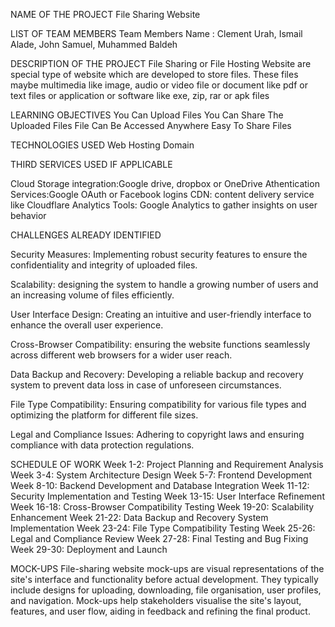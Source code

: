 NAME OF THE PROJECT
File Sharing Website


LIST OF TEAM MEMBERS
Team Members Name : Clement Urah, Ismail Alade, John Samuel, Muhammed Baldeh

DESCRIPTION OF THE PROJECT
File Sharing or File Hosting Website are special type of website which are developed to store files. These files maybe multimedia like image, audio or video file or document like pdf or text files or application or software like exe, zip, rar or apk files

LEARNING OBJECTIVES
You Can Upload Files
You Can Share The Uploaded Files
File Can Be Accessed Anywhere
Easy To Share Files

TECHNOLOGIES USED
Web Hosting
Domain

THIRD SERVICES USED IF APPLICABLE

Cloud Storage integration:Google drive, dropbox or OneDrive
Athentication Services:Google OAuth or Facebook logins
CDN: content delivery service like Cloudflare
Analytics Tools: Google Analytics to gather insights on user behavior


CHALLENGES ALREADY IDENTIFIED

Security Measures: Implementing robust security features to ensure the confidentiality and integrity of uploaded files.

 Scalability: designing the system to handle a growing number of users and an increasing volume of files efficiently.

 User Interface Design: Creating an intuitive and user-friendly interface to enhance the overall user experience.

 Cross-Browser Compatibility: ensuring the website functions seamlessly across different web browsers for a wider user reach.

 Data Backup and Recovery: Developing a reliable backup and recovery system to prevent data loss in case of unforeseen circumstances.

 File Type Compatibility: Ensuring compatibility for various file types and optimizing the platform for different file sizes.

 Legal and Compliance Issues: Adhering to copyright laws and ensuring compliance with data protection regulations.


SCHEDULE OF WORK
 Week 1-2: Project Planning and Requirement Analysis
 Week 3-4: System Architecture Design
 Week 5-7: Frontend Development
 Week 8-10: Backend Development and Database Integration
 Week 11-12: Security Implementation and Testing
 Week 13-15: User Interface Refinement
 Week 16-18: Cross-Browser Compatibility Testing
 Week 19-20: Scalability Enhancement
 Week 21-22: Data Backup and Recovery System Implementation
 Week 23-24: File Type Compatibility Testing
 Week 25-26: Legal and Compliance Review
 Week 27-28: Final Testing and Bug Fixing
 Week 29-30: Deployment and Launch


MOCK-UPS
File-sharing website mock-ups are visual representations of the site's interface and functionality before actual development. They typically include designs for uploading, downloading, file organisation, user profiles, and navigation. Mock-ups help stakeholders visualise the site's layout, features, and user flow, aiding in feedback and refining the final product.
